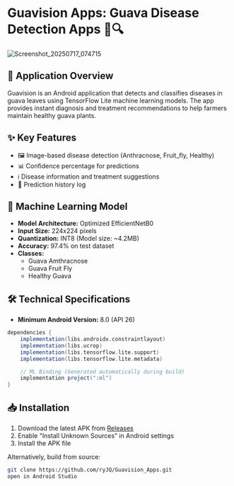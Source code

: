 # Guavision Apps: Guava Disease Detection Apps 🌿🔍

![Screenshot_20250717_074715](https://github.com/user-attachments/assets/5581f90b-9317-4871-8fda-82e7fcd22e5d)


## 📱 Application Overview
Guavision is an Android application that detects and classifies diseases in guava leaves using TensorFlow Lite machine learning models. The app provides instant diagnosis and treatment recommendations to help farmers maintain healthy guava plants.

## ✨ Key Features
- 🖼️ Image-based disease detection (Anthracnose, Fruit_fly, Healthy)
- 📊 Confidence percentage for predictions
- ℹ️ Disease information and treatment suggestions
- 📂 Prediction history log

## 🧠 Machine Learning Model
- **Model Architecture:** Optimized EfficientNetB0
- **Input Size:** 224x224 pixels
- **Quantization:** INT8 (Model size: ~4.2MB)
- **Accuracy:** 97.4% on test dataset
- **Classes:** 
  - Guava Amthracnose
  - Guava Fruit Fly 
  - Healthy Guava

## 🛠 Technical Specifications
- **Minimum Android Version:** 8.0 (API 26)
```gradle
dependencies {
    implementation(libs.androidx.constraintlayout)
    implementation(libs.ucrop)
    implementation(libs.tensorflow.lite.support)
    implementation(libs.tensorflow.lite.metadata)

    // ML Binding (Generated automatically during build)
    implementation project(":ml") 
}
```
## 📥 Installation
1. Download the latest APK from [Releases](https://github.com/ryJQ/Guavision_Apps/releases)
2. Enable "Install Unknown Sources" in Android settings
3. Install the APK file

Alternatively, build from source:
```bash
git clone https://github.com/ryJQ/Guavision_Apps.git
open in Android Studio
